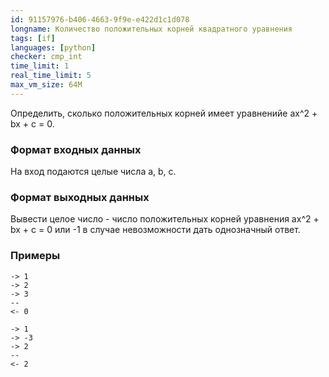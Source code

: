 ```yaml
---
id: 91157976-b406-4663-9f9e-e422d1c1d078
longname: Количество положительных корней квадратного уравнения
tags: [if]
languages: [python]
checker: cmp_int
time_limit: 1
real_time_limit: 5
max_vm_size: 64M
---
```


Определить, сколько положительных корней имеет уравненийе ax^2 + bx + c = 0.  

### Формат входных данных

На вход подаются целые числа a, b, c.

### Формат выходных данных

Вывести целое число - число положительных корней уравнения ax^2 + bx + c = 0 или -1 в случае невозможности дать однозначный ответ.

### Примеры

```
-> 1
-> 2
-> 3
--
<- 0
```

```
-> 1
-> -3
-> 2
--
<- 2
```
